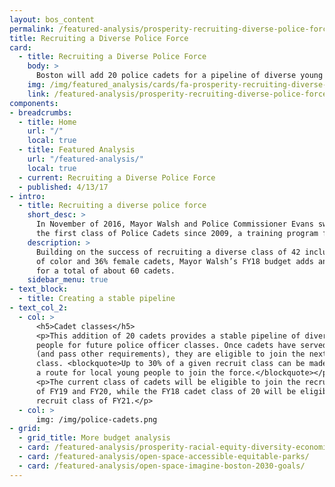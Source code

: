 ```yaml
---
layout: bos_content
permalink: /featured-analysis/prosperity-recruiting-diverse-police-force/
title: Recruiting a Diverse Police Force
card:
  - title: Recruiting a Diverse Police Force
    body: >
      Boston will add 20 police cadets for a pipeline of diverse young people
    img: /img/featured_analysis/cards/fa-prosperity-recruiting-diverse-police-force.jpg
    link: /featured-analysis/prosperity-recruiting-diverse-police-force/
components:
- breadcrumbs:
  - title: Home
    url: "/"
    local: true
  - title: Featured Analysis
    url: "/featured-analysis/"
    local: true
  - current: Recruiting a Diverse Police Force
  - published: 4/13/17
- intro:
  - title: Recruiting a diverse police force
    short_desc: >
      In November of 2016, Mayor Walsh and Police Commissioner Evans swore in 
      the first class of Police Cadets since 2009, a training program for Boston's youth seeking a career in law enforcement.
    description: >
      Building on the success of recruiting a diverse class of 42 included 74% cadets 
      of color and 36% female cadets, Mayor Walsh’s FY18 budget adds another class, 
      for a total of about 60 cadets.
    sidebar_menu: true
- text_block:
  - title: Creating a stable pipeline
- text_col_2:
  - col: >
      <h5>Cadet classes</h5>
      <p>This addition of 20 cadets provides a stable pipeline of diverse young 
      people for future police officer classes. Once cadets have served for two years 
      (and pass other requirements), they are eligible to join the next Police recruit 
      class. <blockquote>Up to 30% of a given recruit class can be made up of cadets, thus providing 
      a route for local young people to join the force.</blockquote></p>
      <p>The current class of cadets will be eligible to join the recruit classes 
      of FY19 and FY20, while the FY18 cadet class of 20 will be eligible to join the 
      recruit class of FY21.</p>
  - col: >
      img: /img/police-cadets.png
- grid: 
  - grid_title: More budget analysis
  - card: /featured-analysis/prosperity-racial-equity-diversity-economic-mobility/
  - card: /featured-analysis/open-space-accessible-equitable-parks/
  - card: /featured-analysis/open-space-imagine-boston-2030-goals/
---
```

